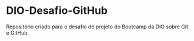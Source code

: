 # DIO-Desafio-GitHub
Repositório criado para o desafio de projeto do Bootcamp da DIO sobre Git e GitHub
